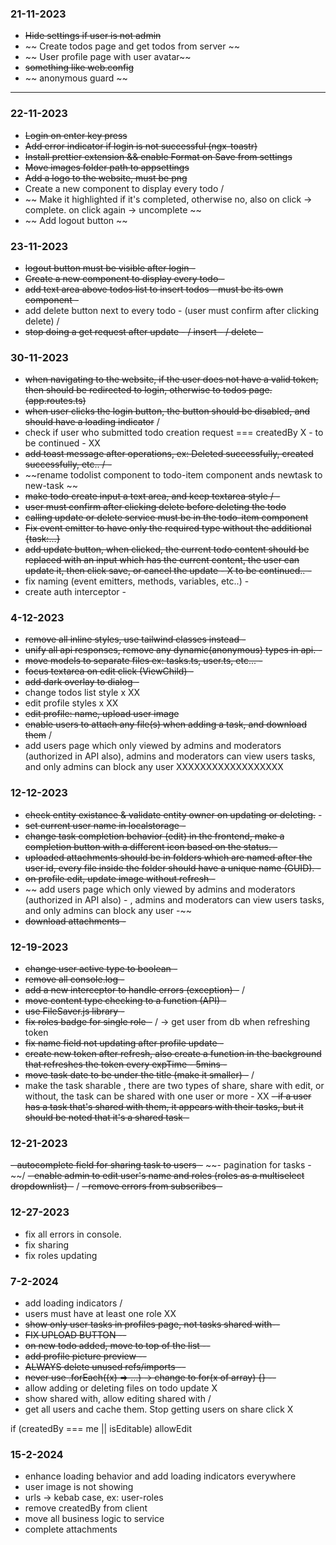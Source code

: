 ### 21-11-2023

- ~~Hide settings if user is not admin~~
- ~~ Create todos page and get todos from server ~~
- ~~ User profile page with user avatar~~
- ~~something like web.config~~
- ~~ anonymous guard ~~

---

### 22-11-2023

- ~~Login on enter key press~~
- ~~Add error indicator if login is not successful (ngx-toastr)~~
- ~~Install prettier extension && enable Format on Save from settings~~
- ~~Move images folder path to appsettings~~
- ~~Add a logo to the website, must be png~~
- Create a new component to display every todo /
- ~~ Make it highlighted if it's completed, otherwise no, also on click -> complete. on click again -> uncomplete ~~
- ~~ Add logout button ~~

### 23-11-2023

- ~~logout button must be visible after login -~~
- ~~Create a new component to display every todo -~~
- ~~add text area above todos list to insert todos - must be its own component -~~
- add delete button next to every todo - (user must confirm after clicking delete) /
- ~~stop doing a get request after update - / insert - / delete -~~

### 30-11-2023

- ~~when navigating to the website, if the user does not have a valid token, then should be redirected to login, otherwise to todos page. (app.routes.ts)~~
- ~~when user clicks the login button, the button should be disabled, and should have a loading indicator~~ /
- check if user who submitted todo creation request === createdBy X - to be continued - XX
- ~~add toast message after operations, ex: Deleted successfully, created successfully, etc.. / -~~
- ~~rename todolist component to todo-item component ands newtask to new-task ~~
- ~~make todo create input a text area, and keep textarea style / -~~
- ~~user must confirm after clicking delete before deleting the todo~~
- ~~calling update or delete service must be in the todo-item component~~
- ~~Fix event emitter to have only the required type without the additional {task:...}~~
- ~~add update button, when clicked, the current todo content should be replaced with an input which has the current content, the user can update it, then click save, or cancel the update - X to be continued.. -~~
- fix naming (event emitters, methods, variables, etc..) -
- create auth interceptor -

### 4-12-2023

- ~~remove all inline styles, use tailwind classes instead -~~
- ~~unify all api responses, remove any dynamic(anonymous) types in api. -~~
- ~~move models to separate files ex: tasks.ts, user.ts, etc... -~~
- ~~focus textarea on edit click (ViewChild) -~~
- ~~add dark overlay to dialog -~~
- change todos list style x XX
- edit profile styles x XX
- ~~edit profile: name, upload user image~~
- ~~enable users to attach any file(s) when adding a task, and download them~~ /
- add users page which only viewed by admins and moderators (authorized in API also), admins and moderators can view users tasks, and only admins can block any user XXXXXXXXXXXXXXXXXX

### 12-12-2023

- ~~check entity existance & validate entity owner on updating or deleting.~~ -
- ~~set current user name in localstorage -~~
- ~~change task completion behavior (edit) in the frontend, make a completion button with a different icon based on the status. -~~
- ~~uploaded attachments should be in folders which are named after the user id, every file inside the folder should have a unique name (GUID). -~~
- ~~on profile edit, update image without refresh -~~
- ~~ add users page which only viewed by admins and moderators (authorized in API also) - , admins and moderators can view users tasks, and only admins can block any user -~~
- ~~download attachments -~~

### 12-19-2023

- ~~change user active type to boolean -~~
- ~~remove all console.log -~~
- ~~add a new interceptor to handle errors (exception) -~~ /
- ~~move content type checking to a function (API) -~~
- ~~use FileSaver.js library -~~
- ~~fix roles badge for single role -~~ / -> get user from db when refreshing token
- ~~fix name field not updating after profile update -~~
- ~~create new token after refresh, also create a function in the background that refreshes the token every expTime - 5mins -~~
- ~~move task date to be under the title (make it smaller) -~~ /
- make the task sharable , there are two types of share, share with edit, or without, the task can be shared with one user or more - XX
  ~~- if a user has a task that's shared with them, it appears with their tasks, but it should be noted that it's a shared task -~~

### 12-21-2023

~~- autocomplete field for sharing task to users -~~
~~- pagination for tasks - ~~/
~~- enable admin to edit user's name and roles (roles as a multiselect dropdownlist) -~~ /
~~- remove errors from subscribes -~~

### 12-27-2023

- fix all errors in console.
- fix sharing
- fix roles updating

### 7-2-2024

- add loading indicators /
- users must have at least one role XX
- ~~show only user tasks in profiles page, not tasks shared with--~~
- ~~FIX UPLOAD BUTTON --~~
- ~~on new todo added, move to top of the list --~~
- ~~add profile picture preview --~~
- ~~ALWAYS delete unused refs/imports --~~
- ~~never use .forEach((x) => ...) -> change to for(x of array) {} --~~
- allow adding or deleting files on todo update X
- show shared with, allow editing shared with /
- get all users and cache them. Stop getting users on share click X

if (createdBy === me || isEditable) allowEdit

### 15-2-2024

- enhance loading behavior and add loading indicators everywhere
- user image is not showing
- urls -> kebab case, ex: user-roles
- remove createdBy from client
- move all business logic to service
- complete attachments
